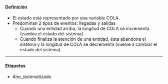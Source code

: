 #### Definición
- El estado está representado por una variable COLA.
- Predominan 2 tipos de eventos: llegadas y salidas
	- Cuando una entidad arriba, la longitud de COLA se incrementa (cambia el estado del sistema)
	- Cuando finaliza la atención de una entidad, ésta abandona el sistema y la longitud de COLA  se decrementa (vuelve a cambiar el estado del sistema).
***
#### Etiquetas
- #no_sistematizado 